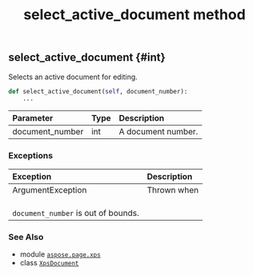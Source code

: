 ﻿---
title: select_active_document method
second_title: Aspose.Page for Python via .NET API References
description: 
type: docs
weight: 450
url: /python-net/aspose.page.xps/xpsdocument/select_active_document/
is_root: false
---

## select_active_document {#int}

Selects an active document for editing.



```python
def select_active_document(self, document_number):
    ...
```


| Parameter | Type | Description |
| :- | :- | :- |
| document_number | int | A document number. |
### Exceptions
| Exception | Description |
| :- | :- |
| ArgumentException | Thrown when <br/>`document_number` is out of bounds. |





### See Also
* module [`aspose.page.xps`](../../)
* class [`XpsDocument`](/page/python-net/aspose.page.xps/xpsdocument)
